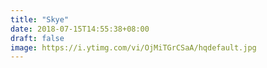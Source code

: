 ```yaml
---
title: "Skye"
date: 2018-07-15T14:55:38+08:00
draft: false
image: https://i.ytimg.com/vi/OjMiTGrCSaA/hqdefault.jpg
---
```


